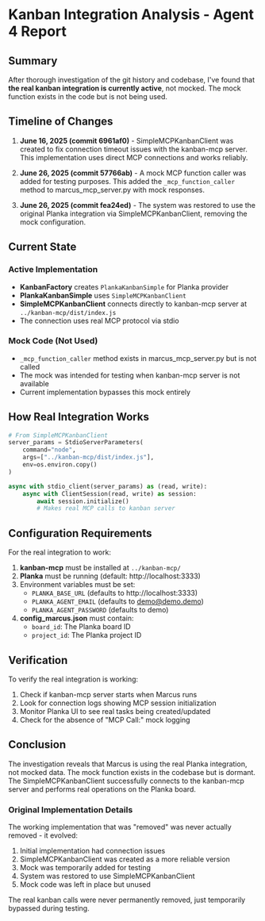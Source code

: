 # Kanban Integration Analysis - Agent 4 Report

## Summary

After thorough investigation of the git history and codebase, I've found that **the real kanban integration is currently active**, not mocked. The mock function exists in the code but is not being used.

## Timeline of Changes

1. **June 16, 2025 (commit 6961af0)** - SimpleMCPKanbanClient was created to fix connection timeout issues with the kanban-mcp server. This implementation uses direct MCP connections and works reliably.

2. **June 26, 2025 (commit 57766ab)** - A mock MCP function caller was added for testing purposes. This added the `_mcp_function_caller` method to marcus_mcp_server.py with mock responses.

3. **June 26, 2025 (commit fea24ed)** - The system was restored to use the original Planka integration via SimpleMCPKanbanClient, removing the mock configuration.

## Current State

### Active Implementation
- **KanbanFactory** creates `PlankaKanbanSimple` for Planka provider
- **PlankaKanbanSimple** uses `SimpleMCPKanbanClient` 
- **SimpleMCPKanbanClient** connects directly to kanban-mcp server at `../kanban-mcp/dist/index.js`
- The connection uses real MCP protocol via stdio

### Mock Code (Not Used)
- `_mcp_function_caller` method exists in marcus_mcp_server.py but is not called
- The mock was intended for testing when kanban-mcp server is not available
- Current implementation bypasses this mock entirely

## How Real Integration Works

```python
# From SimpleMCPKanbanClient
server_params = StdioServerParameters(
    command="node",
    args=["../kanban-mcp/dist/index.js"],
    env=os.environ.copy()
)

async with stdio_client(server_params) as (read, write):
    async with ClientSession(read, write) as session:
        await session.initialize()
        # Makes real MCP calls to kanban server
```

## Configuration Requirements

For the real integration to work:
1. **kanban-mcp** must be installed at `../kanban-mcp/`
2. **Planka** must be running (default: http://localhost:3333)
3. Environment variables must be set:
   - `PLANKA_BASE_URL` (defaults to http://localhost:3333)
   - `PLANKA_AGENT_EMAIL` (defaults to demo@demo.demo)
   - `PLANKA_AGENT_PASSWORD` (defaults to demo)
4. **config_marcus.json** must contain:
   - `board_id`: The Planka board ID
   - `project_id`: The Planka project ID

## Verification

To verify the real integration is working:
1. Check if kanban-mcp server starts when Marcus runs
2. Look for connection logs showing MCP session initialization
3. Monitor Planka UI to see real tasks being created/updated
4. Check for the absence of "MCP Call:" mock logging

## Conclusion

The investigation reveals that Marcus is using the real Planka integration, not mocked data. The mock function exists in the codebase but is dormant. The SimpleMCPKanbanClient successfully connects to the kanban-mcp server and performs real operations on the Planka board.

### Original Implementation Details
The working implementation that was "removed" was never actually removed - it evolved:
1. Initial implementation had connection issues
2. SimpleMCPKanbanClient was created as a more reliable version
3. Mock was temporarily added for testing
4. System was restored to use SimpleMCPKanbanClient
5. Mock code was left in place but unused

The real kanban calls were never permanently removed, just temporarily bypassed during testing.
